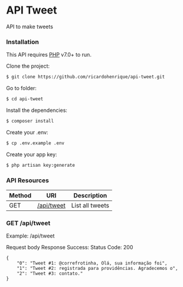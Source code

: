# API Tweet

API to make tweets
### Installation

This API requires [PHP](http://www.php.net/) v7.0+ to run.

Clone the project:
```sh
$ git clone https://github.com/ricardohenrique/api-tweet.git
```

Go to folder:
```sh
$ cd api-tweet
```

Install the dependencies:
```sh
$ composer install
```

Create your .env:
```sh
$ cp .env.example .env
```

Create your app key:
```sh
$ php artisan key:generate
```

### API Resources


| Method | URI | Description |
| ------ | ------ | ------ |
| GET | [/api/tweet](#get-tweet) | List all tweets |


### GET /api/tweet

Example: /api/tweet

Request body Response Success:
Status Code: 200

    {
        "0": "Tweet #1: @correfrotinha, Olá, sua informação foi",
        "1": "Tweet #2: registrada para providências. Agradecemos o",
        "2": "Tweet #3: contato."
    }
